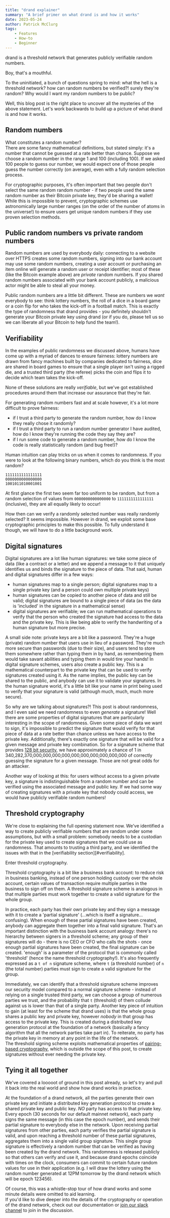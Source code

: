 ```yaml
---
title: "drand explainer"
summary: "A brief primer on what drand is and how it works"
date: 2023-05-24
author: Patrick McClurg
tags:
    - Features
    - How-to
    - Beginner
---
```



drand is a threshold network that generates publicly verifiable random numbers.

Boy, that's a mouthful.

To the uninitiated, a bunch of questions spring to mind: what the hell is a threshold network? how can random numbers be verified?! surely they're random? Why would I want my random numbers to be public?

Well, this blog post is the right place to uncover all the mysteries of the above statement. Let's work backwards to build up a picture of what drand is and how it works.

## Random numbers

What constitutes a random number?   
There are some fancy mathematical definitions, but stated simply: it's a number that cannot be guessed at a rate better than chance.
Suppose we choose a random number in the range 1 and 100 (including 100). If we asked 100 people to guess our number, we would expect one of those people guess the number correctly (on average), even with a fully random selection process. 

For cryptographic purposes, it's often important that two people don't select the same random random number - if two people used the same random number as their Bitcoin private key, they'd be sharing a wallet!  
While this is impossible to prevent, cryptographic schemes use astronomically large number ranges (on the order of the number of atoms in the universe!) to ensure users get unique random numbers if they use proven selection methods.

## Public random numbers vs private random numbers

Random numbers are used by everybody daily: connecting to a website over HTTPS creates some random numbers, signing into our bank account may use some random numbers, creating a user account or purchasing an item online will generate a random user or receipt identifier; most of these (like the Bitcoin example above) are _private_ random numbers. If you shared random numbers associated with your bank account publicly, a malicious actor might be able to steal all your money.

Public random numbers are a little bit different. These are numbers we _want_ everybody to see: think lottery numbers, the roll of a dice in a board game or a coin flip for who takes the kick-off in a football match.
This is exactly the type of randomness that drand provides - you definitely shouldn't generate your Bitcoin private key using drand (or if you do, please tell us so we can liberate all your Bitcoin to help fund the team!).

## Verifiability

In the examples of public randomness we discussed above, humans have come up with a myriad of dances to ensure fairness: lottery numbers are drawn from fancy machines built by companies dedicated to fairness, dice are shared in board games to ensure that a single player isn't using a rigged die, and a trusted third party (the referee) picks the coin and flips it to decide which team takes the kick-off.

None of these solutions are really _verifiable_, but we've got established procedures around them that increase our assurance that they're fair.

For generating random numbers fast and at scale however, it's a lot more difficult to prove fairness:
- if I trust a third party to generate the random number, how do I know they really chose it randomly?
- if I trust a third party to run a random number generator I have audited, how do I know they're running the code they say they are?
- if I run some code to generate a random number, how do I know the code is really statistically random (and bug free!)?

Human intuition can play tricks on us when it comes to randomness. If you were to look at the following binary numbers, which do you think is the most random?

```
1111111111111111
0000000000000000
1001011010001001
```

At first glance the first two seem far too uniform to be random, but from a random selection of values from `0000000000000000` to `1111111111111111` (inclusive), they are all equally likely to occur!

How then can we verify a randomly selected number was really randomly selected? It seems impossible. However in drand, we exploit some base cryptographic principles to make this possible.  To fully understand it though, we will have to do a little background work.

## Digital signatures

Digital signatures are a lot like human signatures: we take some piece of data (like a contract or a letter) and we append a message to it that uniquely identifies us and binds the signature to the piece of data.
That said, human and digital signatures differ in a few ways:
- human signatures map to a single person; digital signatures map to a single private key (and a person could own multiple private keys)
- human signatures can be copied to another piece of data and still be valid; digital signatures are bound to a single piece of data (as the data is 'included' in the signature in a mathematical sense)
- digital signatures are verifiable; we can run mathematical operations to verify that the person who created the signature had access to the data and the private key. This is like being able to verify the handwriting of a human signature but more precise.

A small side note: private keys are a bit like a password. They're a huge (private) random number that users use in lieu of a password. They're much more secure than passwords (due to their size), and users tend to store them somewhere rather than typing them in by hand, as remembering them would take savant abilities and typing them in would tire your hands!
In digital signature schemes, users also create a public key. This is a mathematical counterpart to the private key that can be used to verify signatures created using it. As the name implies, the public key can be shared to the public, and anybody can use it to validate your signatures. 
In the human signature world, it's a little bit like your name in print being used to verify that your signature is valid (although much, much, much more secure).

So why are we talking about signatures?! This post is about randomness, and I even said we need randomness to even *generate* a signature! 
Well there are some properties of digital signatures that are particularly interesting in the scope of randomness. Given some piece of data we want to sign, it's impossible to predict the signature that would verify for that piece of data at a rate better than chance unless we have access to the private key.
Additionally, there's exactly one signature that will be valid for a given message and private key combination.
So for a signature scheme that provides [128 bit security](https://en.wikipedia.org/wiki/Security_level), we have approximately a chance of 1 in 340,282,370,000,000,000,000,000,000,000,000,000,000 of correctly guessing the signature for a given message. Those are not great odds for an attacker.

Another way of looking at this: for users without access to a given private key, a signature is indistinguishable from a random number and can be verified using the associated message and public key.
If we had some way of creating signatures with a private key that nobody could access, we would have publicly verifiable random numbers!

## Threshold cryptography

We're close to explaining the full opening statement now. We've identified a way to create publicly verifiable numbers that are random under some assumptions, but with a small problem: somebody needs to be a custodian for the private key used to create signatures that we could use as randomness. That amounts to trusting a third party, and we identified the issues with that in the [verifiability section][#verifiability].  

Enter threshold cryptography.  

Threshold cryptography is a bit like a business bank account: to reduce risk in business banking, instead of one person holding custody over the whole account, certain values of transaction require multiple parties in the business to sign off on them. A threshold signature scheme is analogous in that multiple parties must work together to create a valid signature for the whole group.

In practice, each party has their own private key and they sign a message with it to create a 'partial signature' (...which is itself a signature... confusing).  When enough of these partial signatures have been created, anybody can aggregate them together into a final valid signature. 
That's an important distinction with the business bank account analogy: there's no hierarchy between signers in a threshold scheme; any group of their signatures will do - there is no CEO or CFO who calls the shots - once enough partial signatures have been created, the final signature can be created.
'enough' is a parameter of the protocol that is commonly called 'threshold' (hence the name threshold cryptography!). It's also frequently expressed as a `t of n` signature scheme, where `t` (a threshold number) of `n` (the total number) parties must sign to create a valid signature for the group.

Immediately, we can identify that a threshold signature scheme improves our security model compared to a normal signature scheme - instead of relying on a single trusted third party, we can choose a group of numerous parties we trust, and the probability that `t` (threshold) of them collude against us is lower than that of a single party. 
Another key piece of intuition to gain (at least for the scheme that drand uses) is that the whole group shares a public key and private key, however *nobody* in that group has access to the private key. This is created during a distributed key generation protocol at the foundation of a network (basically a fancy algorithm that all the network parties take part in).
To reiterate, no party has the private key in memory at any point in the life of the network.  
The threshold signing scheme exploits mathematical properties of [pairing-based cryptography](https://en.wikipedia.org/wiki/Pairing-based_cryptography), which is outside the scope of this post, to create signatures without ever needing the private key.

## Tying it all together
We've covered a looooot of ground in this post already, so let's try and pull it back into the real world and show how drand works in practice.  

At the foundation of a drand network, all the parties generate their own private key and initiate a distributed key generation protocol to create a shared private key and public key. *NO* party has access to that private key.
Every epoch (30 seconds for our default mainnet network), each party signs the same message (in this case the epoch number), and sends their partial signature to everybody else in the network.
Upon receiving partial signatures from other parties, each party verifies the partial signature is valid, and upon reaching a threshold number of these partial signatures, aggregates them into a single valid group signature.
This single group signature is effectively a random number that can be verified as having been created by the drand network.
This randomness is released publicly so that others can verify and use it, and because drand epochs coincide with times on the clock, consumers can commit to certain future random values for use in their application (e.g. I will draw the lottery using the random number generated at 12PM tomorrow by the drand network which will be epoch 123456).

Of course, this was a whistle-stop tour of how drand works and some minute details were omitted to aid learning.  
If you'd like to dive deeper into the details of the cryptography or operation of the drand network, check out our documentation or [join our slack channel](https://join.slack.com/t/drandworkspace/shared_invite/zt-19u4rf6if-bf7lxIvF2zYn4~TrBwfkiA) to join in the discussion.
